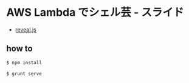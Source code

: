 # AWS Lambda でシェル芸 - スライド

* [reveal.js](https://github.com/hakimel/reveal.js/)

## how to

```bash
$ npm install
```

```bash
$ grunt serve
```

